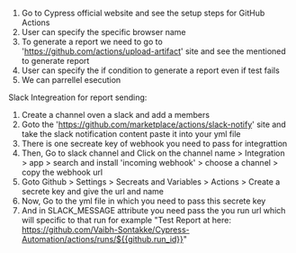 1. Go to Cypress official website and see the setup steps for GitHub Actions
2. User can specify the specific browser name
3. To generate a report we need to go to 'https://github.com/actions/upload-artifact' site and see the mentioned to generate report
4. User can specify the if condition to generate a report even if test fails
5. We can parrellel esecution

Slack Integreation for report sending:
1. Create a channel oven a slack and add a members
2. Goto the 'https://github.com/marketplace/actions/slack-notify' site and take the slack notification content paste it into your yml file
3. There is one secreate key of webhook you need to pass for integrattion
4. Then, Go to slack channel and Click on the channel name > Integration > app > search and install 'incoming webhook' > choose a channel > copy the webhook url
5. Goto Github > Settings > Secreats and Variables > Actions > Create a secrete key and give the url and name
6. Now, Go to the yml file in which you need to pass this secrete key
7. And in SLACK_MESSAGE attribute you need pass the you run url which will specific to that run for example "Test Report at here: https://github.com/Vaibh-Sontakke/Cypress-Automation/actions/runs/${{github.run_id}}"
